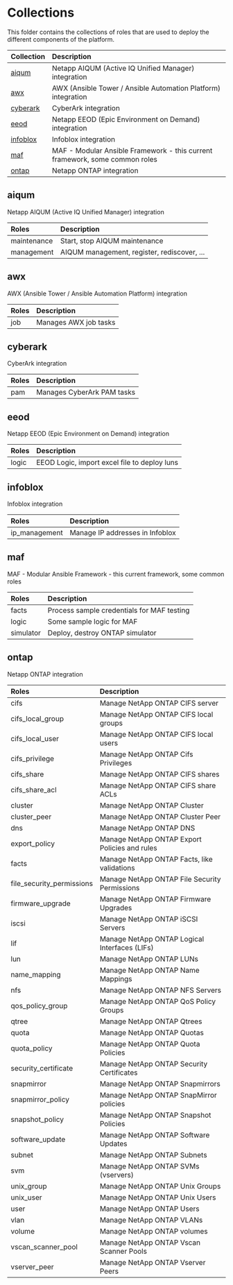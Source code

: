 # Collections
This folder contains the collections of roles that are used to deploy the different components of the platform.

| Collection | Description |
| :--- | :---------- |
| [aiqum](#aiqum) | Netapp AIQUM (Active IQ Unified Manager) integration |
| [awx](#awx) | AWX (Ansible Tower / Ansible Automation Platform) integration |
| [cyberark](#cyberark) | CyberArk integration |
| [eeod](#eeod) | Netapp EEOD (Epic Environment on Demand) integration |
| [infoblox](#infoblox) | Infoblox integration |
| [maf](#maf) | MAF - Modular Ansible Framework - this current framework, some common roles |
| [ontap](#ontap) | Netapp ONTAP integration |



## aiqum
Netapp AIQUM (Active IQ Unified Manager) integration

| Roles | Description |
| :--- | :--- |
| maintenance | Start, stop AIQUM maintenance |
| management | AIQUM management, register, rediscover, ... |



## awx
AWX (Ansible Tower / Ansible Automation Platform) integration

| Roles | Description |
| :--- | :--- |
| job | Manages AWX job tasks |



## cyberark
CyberArk integration

| Roles | Description |
| :--- | :--- |
| pam | Manages CyberArk PAM tasks |



## eeod
Netapp EEOD (Epic Environment on Demand) integration

| Roles | Description |
| :--- | :--- |
| logic | EEOD Logic, import excel file to deploy luns |



## infoblox
Infoblox integration

| Roles | Description |
| :--- | :--- |
| ip_management | Manage IP addresses in Infoblox |



## maf
MAF - Modular Ansible Framework - this current framework, some common roles

| Roles | Description |
| :--- | :--- |
| facts | Process sample credentials for MAF testing |
| logic | Some sample logic for MAF |
| simulator | Deploy, destroy ONTAP simulator |



## ontap
Netapp ONTAP integration

| Roles | Description |
| :--- | :--- |
| cifs | Manage NetApp ONTAP CIFS server |
| cifs_local_group | Manage NetApp ONTAP CIFS local groups |
| cifs_local_user | Manage NetApp ONTAP CIFS local users |
| cifs_privilege | Manage NetApp ONTAP Cifs Privileges |
| cifs_share | Manage NetApp ONTAP CIFS shares |
| cifs_share_acl | Manage NetApp ONTAP CIFS share ACLs |
| cluster | Manage NetApp ONTAP Cluster |
| cluster_peer | Manage NetApp ONTAP Cluster Peer |
| dns | Manage NetApp ONTAP DNS |
| export_policy | Manage NetApp ONTAP Export Policies and rules |
| facts | Manage NetApp ONTAP Facts, like validations |
| file_security_permissions | Manage NetApp ONTAP File Security Permissions |
| firmware_upgrade | Manage NetApp ONTAP Firmware Upgrades |
| iscsi | Manage NetApp ONTAP iSCSI Servers |
| lif | Manage NetApp ONTAP Logical Interfaces (LIFs) |
| lun | Manage NetApp ONTAP LUNs |
| name_mapping | Manage NetApp ONTAP Name Mappings |
| nfs | Manage NetApp ONTAP NFS Servers |
| qos_policy_group | Manage NetApp ONTAP QoS Policy Groups |
| qtree | Manage NetApp ONTAP Qtrees |
| quota | Manage NetApp ONTAP Quotas |
| quota_policy | Manage NetApp ONTAP Quota Policies |
| security_certificate | Manage NetApp ONTAP Security Certificates |
| snapmirror | Manage NetApp ONTAP Snapmirrors |
| snapmirror_policy | Manage NetApp ONTAP SnapMirror policies |
| snapshot_policy | Manage NetApp ONTAP Snapshot Policies |
| software_update | Manage NetApp ONTAP Software Updates |
| subnet | Manage NetApp ONTAP Subnets |
| svm | Manage NetApp ONTAP SVMs (vservers) |
| unix_group | Manage NetApp ONTAP Unix Groups |
| unix_user | Manage NetApp ONTAP Unix Users |
| user | Manage NetApp ONTAP Users |
| vlan | Manage NetApp ONTAP VLANs |
| volume | Manage NetApp ONTAP volumes |
| vscan_scanner_pool | Manage NetApp ONTAP Vscan Scanner Pools |
| vserver_peer | Manage NetApp ONTAP Vserver Peers |




